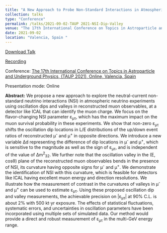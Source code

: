 ```yaml
---
title: "A New Approach to Probe Non-Standard Interactions in Atmospheric Neutrino Experiments"
collection: talks
type: "Conference"
permalink: /talks/2021-09-02-TAUP 2021-NSI-Dip-Valley
venue: "The 17th International Conference on Topics in Astroparticle and Underground Physics, (TAUP 2021, Online)"
date: 2021-09-02
location: "Valencia, Spain "
---
```


[Download Talk](https://indico.ific.uv.es/event/6178/contributions/15632/attachments/9373/12274/Dip_valley_NSI_Anil_TAUP_2021.pdf)

[Recording](https://youtu.be/g9kewT2PW08) 

Conference: [The 17th International Conference on Topics in Astroparticle and Underground Physics, (TAUP 2021), Online, Valencia, Spain](https://congresos.adeituv.es/TAUP2021/)

Presentation mode: Online

**Abstract:** We propose a new approach to explore the  neutral-current non-standard neutrino interactions (NSI) in atmospheric neutrino experiments using oscillation dips and valleys in reconstructed muon observables, at a detector like ICAL that can identify the muon charge. We focus on the flavor-changing NSI parameter &epsilon;<sub>&mu;&tau;</sub>, which has the maximum impact on the muon survival probability in these experiments. We show that non-zero &epsilon;<sub>&mu;&tau;</sub> shifts the oscillation dip locations in L/E distributions of the up/down event ratios of reconstructed &mu;<sup>-</sup> and &mu;<sup>+</sup> in opposite directions. We introduce a new variable &Delta;d representing the difference of dip locations in &mu;<sup>-</sup> and &mu;<sup>+</sup>, which is sensitive to the magnitude as well as the sign of &epsilon;<sub>&mu;&tau;</sub>, and is independent of the value of &Delta;m<sup>2</sup><sub>32</sub>. We further note that the oscillation valley in the (E, cos&theta;) plane of the reconstructed muon observables bends in the presence of NSI, its curvature having opposite signs for &mu;<sup>-</sup> and &mu;<sup>+</sup>. We demonstrate the identification of NSI with this curvature, which is feasible for detectors like ICAL having excellent muon energy and direction resolutions. We illustrate how the measurement of contrast in the curvatures of valleys in &mu;<sup>-</sup> and &mu;<sup>+</sup> can be used to estimate &epsilon;<sub>&mu;&tau;</sub>. Using these proposed oscillation dip and valley measurements, the achievable precision on \|&epsilon;<sub>&mu;&tau;</sub>\| at 90% C.L. is about 2% with 500 kt$\cdot$yr exposure. The effects of statistical fluctuations, systematic errors, and uncertainties in oscillation parameters have been incorporated using multiple sets of simulated data. Our method would provide a direct and robust measurement of &epsilon;<sub>&mu;&tau;</sub> in the multi-GeV energy range.


